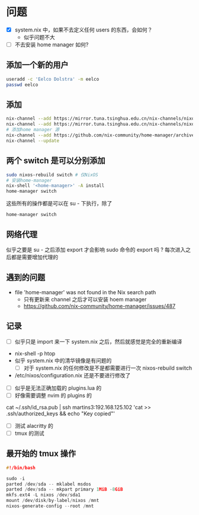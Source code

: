 # 问题
- [x] system.nix 中，如果不去定义任何 users 的东西，会如何？
  - 似乎问题不大
- [ ] 不去安装 home manager 如何?

## 添加一个新的用户

```sh
useradd -c 'Eelco Dolstra' -m eelco
passwd eelco
```

## 添加
```sh
nix-channel --add https://mirror.tuna.tsinghua.edu.cn/nix-channels/nixos-21.11 nixos # 对于NixOS
nix-channel --add https://mirror.tuna.tsinghua.edu.cn/nix-channels/nixos-21.11 nixpkgs # 对于Nix
# 添加home manager 源
nix-channel --add https://github.com/nix-community/home-manager/archive/release-21.11.tar.gz home-manager
nix-channel --update
```

##  两个 switch 是可以分别添加

```sh
sudo nixos-rebuild switch # 仅NixOS
# 安装home-manager
nix-shell '<home-manager>' -A install
home-manager switch
```
这些所有的操作都是可以在 su - 下执行，除了

```plain
home-manager switch
```

## 网络代理
似乎之要是 su - 之后添加 export 才会影响 sudo 命令的 export 吗 ?
每次进入之后都是需要增加代理的

## 遇到的问题
- file 'home-manager' was not found in the Nix search path
  - 只有更新来 channel 之后才可以安装 hoem manager
  - https://github.com/nix-community/home-manager/issues/487

## 记录
- [ ] 似乎只是 import 来一下 system.nix 之后，然后就感觉是完全的重新编译
- nix-shell -p htop
- 似乎 system.nix 中的清华镜像是有问题的
  - [ ] 对于 system.nix 的任何修改是不是都需要进行一次 nixos-rebuild switch
- /etc/nixos/configuration.nix 还是不要进行修改了

- [ ] 似乎是无法正确加载的 plugins.lua 的
- [ ] 好像需要调整 nvim 的 plugins 的

cat ~/.ssh/id_rsa.pub | ssh martins3:192.168.125.102 'cat >> .ssh/authorized_keys && echo "Key copied"'

- [ ] 测试 alacritty 的
- [ ] tmux 的测试

## 最开始的 tmux 操作

```c
#!/bin/bash

sudo -i
parted /dev/sda -- mklabel msdos
parted /dev/sda -- mkpart primary 1MiB -8GiB
mkfs.ext4 -L nixos /dev/sda1
mount /dev/disk/by-label/nixos /mnt
nixos-generate-config --root /mnt
```
